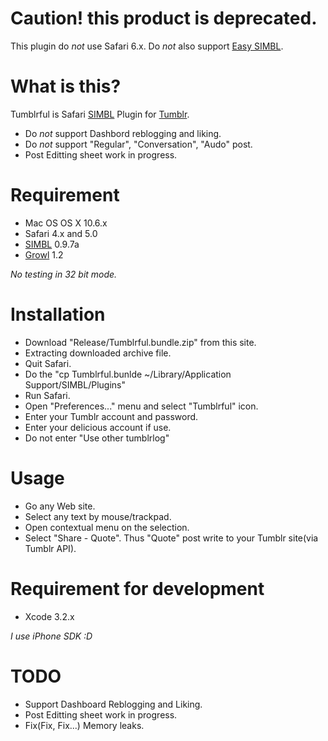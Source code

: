 # Caution! this product is deprecated.

This plugin do *not* use Safari 6.x.
Do *not* also support [Easy SIMBL](https://github.com/norio-nomura/EasySIMBL/).

# What is this?

Tumblrful is Safari [SIMBL](http://www.culater.net/software/SIMBL/SIMBL.php) Plugin for [Tumblr](www.tumblr.com).

- Do *not* support Dashbord reblogging and liking.
- Do *not* support "Regular", "Conversation", "Audo" post.
- Post Editting sheet work in progress.

# Requirement

- Mac OS OS X 10.6.x
- Safari 4.x and 5.0
- [SIMBL](http://www.culater.net/software/SIMBL/SIMBL.php) 0.9.7a
- [Growl](http://growl.info/) 1.2

*No testing in 32 bit mode.*

# Installation

- Download "Release/Tumblrful.bundle.zip" from this site.
- Extracting downloaded archive file.
- Quit Safari.
- Do the "cp Tumblrful.bunlde ~/Library/Application Support/SIMBL/Plugins"
- Run Safari.
- Open "Preferences..." menu and select "Tumblrful" icon.
- Enter your Tumblr account and password.
- Enter your delicious account if use.
- Do not enter "Use other tumblrlog"

# Usage

- Go any Web site.
- Select any text by mouse/trackpad.
- Open contextual menu on the selection.
- Select "Share - Quote". Thus "Quote" post write to your Tumblr site(via Tumblr API).

# Requirement for development

- Xcode 3.2.x

*I use iPhone SDK :D*

# TODO

- Support Dashboard Reblogging and Liking.
- Post Editting sheet work in progress.
- Fix(Fix, Fix...) Memory leaks.
